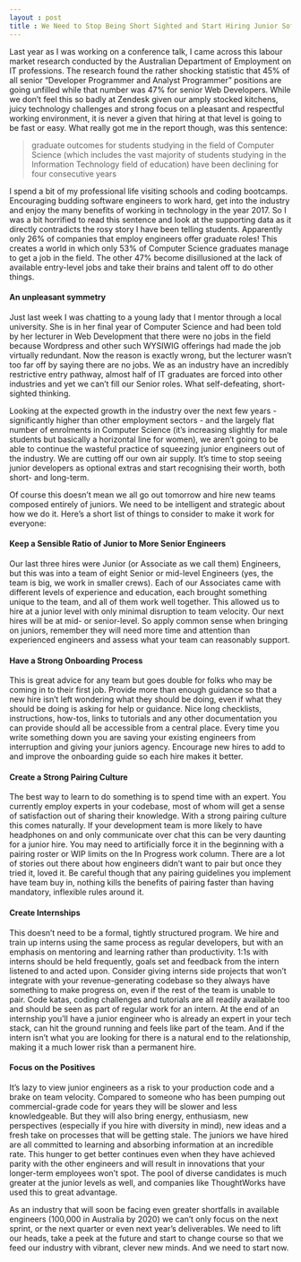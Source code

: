 ```yaml
---
layout : post
title : We Need to Stop Being Short Sighted and Start Hiring Junior Software Engineers Now
---
```


Last year as I was working on a conference talk, I came across this labour market research conducted by the Australian Department of Employment on IT professions. The research found the rather shocking statistic that 45% of all senior “Developer Programmer and Analyst Programmer” positions are going unfilled while that number was 47% for senior Web Developers. While we don’t feel this so badly at Zendesk given our amply stocked kitchens, juicy technology challenges and strong focus on a pleasant and respectful working environment, it is never a given that hiring at that level is going to be fast or easy. What really got me in the report though, was this sentence:

> graduate outcomes for students studying in the field of Computer Science (which includes the vast majority of students studying in the Information Technology field of education) have been declining for four consecutive years

I spend a bit of my professional life visiting schools and coding bootcamps. Encouraging budding software engineers to work hard, get into the industry and enjoy the many benefits of working in technology in the year 2017. So I was a bit horrified to read this sentence and look at the supporting data as it directly contradicts the rosy story I have been telling students. Apparently only 26% of companies that employ engineers offer graduate roles!
This creates a world in which only 53% of Computer Science graduates manage to get a job in the field. The other 47% become disillusioned at the lack of available entry-level jobs and take their brains and talent off to do other things.

#### An unpleasant symmetry
Just last week I was chatting to a young lady that I mentor through a local university. She is in her final year of Computer Science and had been told by her lecturer in Web Development that there were no jobs in the field because Wordpress and other such WYSIWIG offerings had made the job virtually redundant. Now the reason is exactly wrong, but the lecturer wasn’t too far off by saying there are no jobs. We as an industry have an incredibly restrictive entry pathway, almost half of IT graduates are forced into other industries and yet we can’t fill our Senior roles. What self-defeating, short-sighted thinking.

Looking at the expected growth in the industry over the next few years -significantly higher than other employment sectors - and the largely flat number of enrolments in Computer Science (it’s increasing slightly for male students but basically a horizontal line for women), we aren’t going to be able to continue the wasteful practice of squeezing junior engineers out of the industry. We are cutting off our own air supply. It’s time to stop seeing junior developers as optional extras and start recognising their worth, both short- and long-term.

Of course this doesn’t mean we all go out tomorrow and hire new teams composed entirely of juniors. We need to be intelligent and strategic about how we do it. Here’s a short list of things to consider to make it work for everyone:

#### Keep a Sensible Ratio of Junior to More Senior Engineers

Our last three hires were Junior (or Associate as we call them) Engineers, but this was into a team of eight Senior or mid-level Engineers (yes, the team is big, we work in smaller crews). Each of our Associates came with different levels of experience and education, each brought something unique to the team, and all of them work well together. This allowed us to hire at a junior level with only minimal disruption to team velocity. Our next hires will be at mid- or senior-level. So apply common sense when bringing on juniors, remember they will need more time and attention than experienced engineers and assess what your team can reasonably support.

#### Have a Strong Onboarding Process

This is great advice for any team but goes double for folks who may be coming in to their first job. Provide more than enough guidance so that a new hire isn’t left wondering what they should be doing, even if what they should be doing is asking for help or guidance. Nice long checklists, instructions, how-tos, links to tutorials and any other documentation you can provide should all be accessible from a central place. Every time you write something down you are saving your existing engineers from interruption and giving your juniors agency. Encourage new hires to add to and improve the onboarding guide so each hire makes it better.

#### Create a Strong Pairing Culture

The best way to learn to do something is to spend time with an expert. You currently employ experts in your codebase, most of whom will get a sense of satisfaction out of sharing their knowledge. With a strong pairing culture this comes naturally. If your development team is more likely to have headphones on and only communicate over chat this can be very daunting for a junior hire. You may need to artificially force it in the beginning with a pairing roster or WIP limits on the In Progress work column. There are a lot of stories out there about how engineers didn’t want to pair but once they tried it, loved it. Be careful though that any pairing guidelines you implement have team buy in, nothing kills the benefits of pairing faster than having mandatory, inflexible rules around it.

#### Create Internships

This doesn’t need to be a formal, tightly structured program. We hire and train up interns using the same process as regular developers, but with an emphasis on mentoring and learning rather than productivity. 1:1s with interns should be held frequently, goals set and feedback from the intern listened to and acted upon. Consider giving interns side projects that won’t integrate with your revenue-generating codebase so they always have something to make progress on, even if the rest of the team is unable to pair. Code katas, coding challenges and tutorials are all readily available too and should be seen as part of regular work for an intern.
At the end of an internship you’ll have a junior engineer who is already an expert in your tech stack, can hit the ground running and feels like part of the team. And if the intern isn’t what you are looking for there is a natural end to the relationship, making it a much lower risk than a permanent hire.

#### Focus on the Positives

It’s lazy to view junior engineers as a risk to your production code and a brake on team velocity. Compared to someone who has been pumping out commercial-grade code for years they will be slower and less knowledgeable. But they will also bring energy, enthusiasm, new perspectives (especially if you hire with diversity in mind), new ideas and a fresh take on processes that will be getting stale. The juniors we have hired are all committed to learning and absorbing information at an incredible rate. This hunger to get better continues even when they have achieved parity with the other engineers and will result in innovations that your longer-term employees won’t spot. The pool of diverse candidates is much greater at the junior levels as well, and companies like ThoughtWorks have used this to great advantage.

As an industry that will soon be facing even greater shortfalls in available engineers (100,000 in Australia by 2020) we can’t only focus on the next sprint, or the next quarter or even next year’s deliverables. We need to lift our heads, take a peek at the future and start to change course so that we feed our industry with vibrant, clever new minds. And we need to start now.